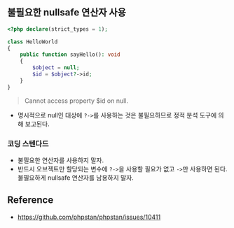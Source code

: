 ## 불필요한 nullsafe 연산자 사용
```php
<?php declare(strict_types = 1);

class HelloWorld
{
    public function sayHello(): void
    {
        $object = null;
        $id = $object?->id;
    }
}
```
> Cannot access property $id on null.
- 명시적으로 null인 대상에 `?->`를 사용하는 것은 불필요하므로 정적 분석 도구에 의해 보고된다.

### 코딩 스텐다드
- 불필요한 연산자를 사용하지 말자.
- 반드시 오브젝트만 할당되는 변수에 `?->`을 사용할 필요가 없고 `->`만 사용하면 된다. 불필요하게 nullsafe 연산자를 남용하지 말자.

## Reference
- https://github.com/phpstan/phpstan/issues/10411
